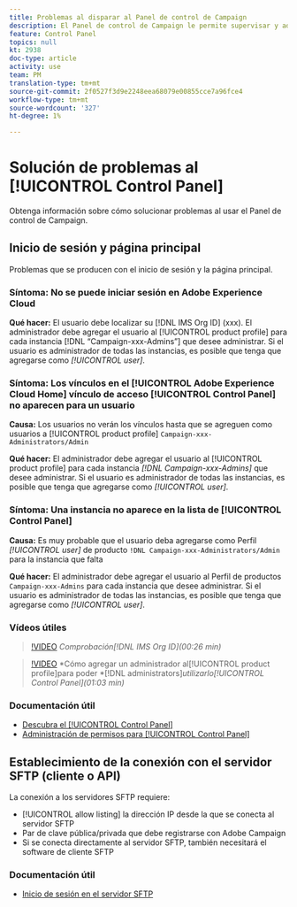 ```yaml
---
title: Problemas al disparar al Panel de control de Campaign
description: El Panel de control de Campaign le permite supervisar y administrar su almacenamiento SFTP por instancia y direcciones IP de lista de permitidos.
feature: Control Panel
topics: null
kt: 2938
doc-type: article
activity: use
team: PM
translation-type: tm+mt
source-git-commit: 2f0527f3d9e2248eea68079e00855cce7a96fce4
workflow-type: tm+mt
source-wordcount: '327'
ht-degree: 1%

---
```



# Solución de problemas al [!UICONTROL Control Panel]

Obtenga información sobre cómo solucionar problemas al usar el Panel de control de Campaign.

## Inicio de sesión y página principal

Problemas que se producen con el inicio de sesión y la página principal.

### Síntoma: No se puede iniciar sesión en Adobe Experience Cloud

**Qué hacer:**
El usuario debe localizar su [!DNL IMS Org ID] (xxx). El administrador debe agregar el usuario al [!UICONTROL product profile] para cada instancia [!DNL “Campaign-xxx-Admins”] que desee administrar. Si el usuario es administrador de todas las instancias, es posible que tenga que agregarse como *[!UICONTROL user]*.

### Síntoma: Los vínculos en el [!UICONTROL Adobe Experience Cloud Home] vínculo de acceso [!UICONTROL Control Panel] no aparecen para un usuario

**Causa:**
Los usuarios no verán los vínculos hasta que se agreguen como usuarios a [!UICONTROL product profile] `Campaign-xxx-Administrators/Admin`

**Qué hacer:**
El administrador debe agregar el usuario al [!UICONTROL product profile] para cada instancia *[!DNL Campaign-xxx-Admins]* que desee administrar. Si el usuario es administrador de todas las instancias, es posible que tenga que agregarse como *[!UICONTROL user]*.

### Síntoma: Una instancia no aparece en la lista de [!UICONTROL Control Panel]

**Causa:**
Es muy probable que el usuario deba agregarse como Perfil *[!UICONTROL user]* de producto `!DNL Campaign-xxx-Administrators/Admin` para la instancia que falta

**Qué hacer:**
El administrador debe agregar el usuario al Perfil de productos `Campaign-xxx-Admins` para cada instancia que desee administrar. Si el usuario es administrador de todas las instancias, es posible que tenga que agregarse como *[!UICONTROL user]*.

### Vídeos útiles

>[!VIDEO](https://video.tv.adobe.com/v/27183?quality=12)
*Comprobación[!DNL IMS Org ID](00:26 min)*

>[!VIDEO](https://video.tv.adobe.com/v/27147?quality=12)
*Cómo agregar un administrador al[!UICONTROL product profile]para poder *[!DNL administrators]*utilizarlo[!UICONTROL Control Panel](01:03 min)*

### Documentación útil

* [Descubra el [!UICONTROL Control Panel]](https://helpx.adobe.com/campaign/kb/control-panel-overview.html)
* [Administración de permisos para [!UICONTROL Control Panel]](https://helpx.adobe.com/campaign/kb/control-panel-access.html)

## Establecimiento de la conexión con el servidor SFTP (cliente o API)

La conexión a los servidores SFTP requiere:

* [!UICONTROL allow listing] la dirección IP desde la que se conecta al servidor SFTP
* Par de clave pública/privada que debe registrarse con Adobe Campaign
* Si se conecta directamente al servidor SFTP, también necesitará el software de cliente SFTP

### Documentación útil

* [Inicio de sesión en el servidor SFTP](https://helpx.adobe.com/campaign/kb/control-panel-sftp.html#LoggingintoyourSFTPserver)

